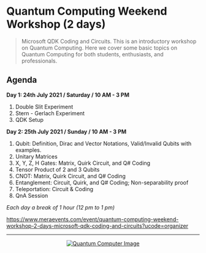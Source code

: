 # Quantum Computing Weekend Workshop (2 days)
> Microsoft QDK Coding and Circuits. This is an introductory workshop on Quantum Computing. Here we cover some basic topics on Quantum Computing for both students, enthusiasts, and professionals. 

## Agenda

**Day 1: 24th July 2021 / Saturday / 10 AM - 3 PM**  
1. Double Slit Experiment
2. Stern - Gerlach Experiment
3. QDK Setup

**Day 2: 25th July 2021 / Sunday / 10 AM - 3 PM**  
1. Qubit: Definition, Dirac and Vector Notations, Valid/Invalid Qubits with examples.
2. Unitary Matrices
3. X, Y, Z, H Gates: Matrix, Quirk Circuit, and Q# Coding
4. Tensor Product of 2 and 3 Qubits
5. CNOT: Matrix, Quirk Circuit, and Q# Coding
6. Entanglement: Circuit, Quirk, and Q# Coding; Non-separability proof
7. Teleportation: Circuit & Coding
8. QnA Session

*Each day a break of 1 hour (12 pm to 1 pm)*  

https://www.meraevents.com/event/quantum-computing-weekend-workshop-2-days-microsoft-qdk-coding-and-circuits?ucode=organizer

----

<div align="center">
  <a href="https://www.meraevents.com/event/quantum-computing-weekend-workshop-2-days-microsoft-qdk-coding-and-circuits?ucode=organizer"><img alt="Quantum Computer Image" src="https://i.postimg.cc/mg6knv5W/40786969122-070e111a63-o.jpg" /></a>
</div>
